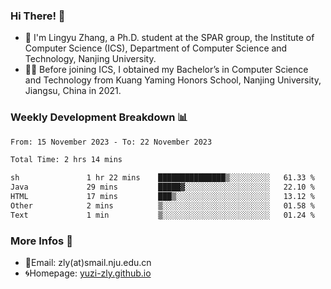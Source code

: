 ### Hi There! 👋 
- 🐳 I'm Lingyu Zhang, a Ph.D. student at the SPAR group, the Institute of Computer Science (ICS), Department of Computer Science and Technology, Nanjing University.
- 🧑‍🎓 Before joining ICS, I obtained my Bachelor’s in Computer Science and Technology from Kuang Yaming Honors School, Nanjing University, Jiangsu, China in 2021.

### Weekly Development Breakdown :bar_chart:

<!--START_SECTION:waka-->

```txt
From: 15 November 2023 - To: 22 November 2023

Total Time: 2 hrs 14 mins

sh               1 hr 22 mins    ███████████████▒░░░░░░░░░   61.33 %
Java             29 mins         █████▓░░░░░░░░░░░░░░░░░░░   22.10 %
HTML             17 mins         ███▒░░░░░░░░░░░░░░░░░░░░░   13.12 %
Other            2 mins          ▒░░░░░░░░░░░░░░░░░░░░░░░░   01.58 %
Text             1 min           ▒░░░░░░░░░░░░░░░░░░░░░░░░   01.24 %
```

<!--END_SECTION:waka-->

<!--
### Github Contributions :octocat:

![](https://raw.githubusercontent.com/yuzi-zly/yuzi-zly/output/github-contribution-grid-snake.svg)              
-->

### More Infos 📖

- 📧Email: zly(at)smail.nju.edu.cn
- 🌀Homepage: [yuzi-zly.github.io](https://yuzi-zly.github.io/)
